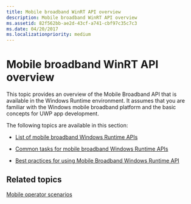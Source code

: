 ```yaml
---
title: Mobile broadband WinRT API overview
description: Mobile broadband WinRT API overview
ms.assetid: 82f562bb-ae2d-43cf-a741-cbf97c35c7c3
ms.date: 04/20/2017
ms.localizationpriority: medium
---
```


# Mobile broadband WinRT API overview


This topic provides an overview of the Mobile Broadband API that is available in the Windows Runtime environment. It assumes that you are familiar with the Windows mobile broadband platform and the basic concepts for UWP app development.

The following topics are available in this section:

-   [List of mobile broadband Windows Runtime APIs](list-of-mobile-broadband-windows-runtime-apis.md)

-   [Common tasks for mobile broadband Windows Runtime APIs](common-tasks-for-mobile-broadband-windows-runtime-apis.md)

-   [Best practices for using Mobile Broadband Windows Runtime API](best-practices-for-using-mobile-broadband-windows-runtime-api.md)

## <span id="related_topics"></span>Related topics


[Mobile operator scenarios](mobile-operator-scenarios-b-mb.md)

 

 






